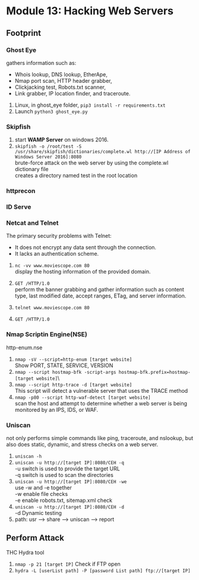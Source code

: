 # Module 13: Hacking Web Servers

## Footprint

### Ghost Eye
  gathers information such as:
  - Whois lookup, DNS lookup, EtherApe, 
  - Nmap port scan, HTTP header grabber, 
  - Clickjacking test, Robots.txt scanner, 
  - Link grabber, IP location finder, and traceroute.

  1. Linux, in ghost_eye folder, ``` pip3 install -r requirements.txt ```
  2. Launch ``` python3 ghost_eye.py ```

### Skipfish
  1. start **WAMP Server** on windows 2016.
  2. ``` skipfish -o /root/test -S /usr/share/skipfish/dictionaries/complete.wl http://[IP Address of Windows Server 2016]:8080 ```\
    brute-force attack on the web server by using the complete.wl dictionary file\
    creates a directory named test in the root location
    
### httprecon 

### ID Serve

### Netcat and Telnet
  The primary security problems with Telnet:
  - It does not encrypt any data sent through the connection.
  - It lacks an authentication scheme.
  
  1. ``` nc -vv www.moviescope.com 80 ```\
    display the hosting information of the provided domain.
  2. ``` GET /HTTP/1.0 ```\
    perform the banner grabbing and gather information such as content type, last modified date, accept ranges, ETag, and server information.
  
  1. ``` telnet www.moviescope.com 80 ```
  2. ``` GET /HTTP/1.0 ```

### Nmap Scriptin Engine(NSE)
  http-enum.nse
  
  1. ``` nmap -sV --script=http-enum [target website] ```\
    Show PORT, STATE, SERVICE, VERSION
  2. ``` nmap --script hostmap-bfk -script-args hostmap-bfk.prefix=hostmap- [target website] ```\
  3. ``` nmap --script http-trace -d [target website] ```\
    This script will detect a vulnerable server that uses the TRACE method
  4. ``` nmap -p80 --script http-waf-detect [target website] ```\
    scan the host and attempt to determine whether a web server is being monitored by an IPS, IDS, or WAF.

### Uniscan 
  not only performs simple commands like ping, traceroute, and nslookup, but also does static, dynamic, and stress checks on a web server. 
  
  1. ``` uniscan -h ```
  2. ``` uniscan -u http://[target IP]:8080/CEH -q ```\
    -u switch is used to provide the target URL\
    -q switch is used to scan the directories
  3. ``` uniscan -u http://[target IP]:8080/CEH -we ```\
    use -w and -e together\
    -w enable file checks\
    -e enable robots.txt, sitemap.xml check
  4. ``` uniscan -u http://[target IP]:8080/CEH -d ```\
    -d Dynamic testing
  5. path: usr --> share --> uniscan --> report

## Perform Attack
  THC Hydra tool
  
  1. ``` nmap -p 21 [target IP] ```
    Check if FTP open
  2. ``` hydra -L [userList path] -P [password List path] ftp://[target IP] ```
